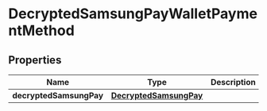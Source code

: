 
# DecryptedSamsungPayWalletPaymentMethod

## Properties
Name | Type | Description | Notes
------------ | ------------- | ------------- | -------------
**decryptedSamsungPay** | [**DecryptedSamsungPay**](DecryptedSamsungPay.md) |  | 



